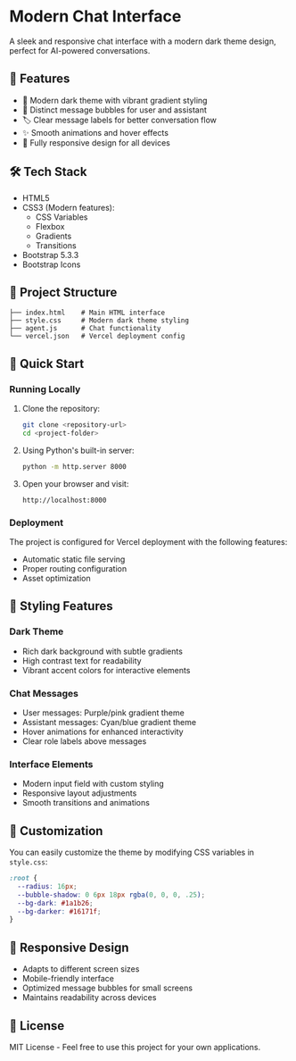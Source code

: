 # Modern Chat Interface

A sleek and responsive chat interface with a modern dark theme design, perfect for AI-powered conversations.

## 🌟 Features

- 🎨 Modern dark theme with vibrant gradient styling
- 💬 Distinct message bubbles for user and assistant
- 🏷️ Clear message labels for better conversation flow
- ✨ Smooth animations and hover effects
- 📱 Fully responsive design for all devices

## 🛠️ Tech Stack

- HTML5
- CSS3 (Modern features):
  - CSS Variables
  - Flexbox
  - Gradients
  - Transitions
- Bootstrap 5.3.3
- Bootstrap Icons

## 📂 Project Structure

```
├── index.html    # Main HTML interface
├── style.css     # Modern dark theme styling
├── agent.js      # Chat functionality
└── vercel.json   # Vercel deployment config
```

## 🚀 Quick Start

### Running Locally

1. Clone the repository:
   ```bash
   git clone <repository-url>
   cd <project-folder>
   ```

2. Using Python's built-in server:
   ```bash
   python -m http.server 8000
   ```

3. Open your browser and visit:
   ```
   http://localhost:8000
   ```

### Deployment

The project is configured for Vercel deployment with the following features:
- Automatic static file serving
- Proper routing configuration
- Asset optimization

## 💅 Styling Features

### Dark Theme
- Rich dark background with subtle gradients
- High contrast text for readability
- Vibrant accent colors for interactive elements

### Chat Messages
- User messages: Purple/pink gradient theme
- Assistant messages: Cyan/blue gradient theme
- Hover animations for enhanced interactivity
- Clear role labels above messages

### Interface Elements
- Modern input field with custom styling
- Responsive layout adjustments
- Smooth transitions and animations

## 🔧 Customization

You can easily customize the theme by modifying CSS variables in `style.css`:

```css
:root {
  --radius: 16px;
  --bubble-shadow: 0 6px 18px rgba(0, 0, 0, .25);
  --bg-dark: #1a1b26;
  --bg-darker: #16171f;
}
```

## 📱 Responsive Design

- Adapts to different screen sizes
- Mobile-friendly interface
- Optimized message bubbles for small screens
- Maintains readability across devices

## 📄 License

MIT License - Feel free to use this project for your own applications.
